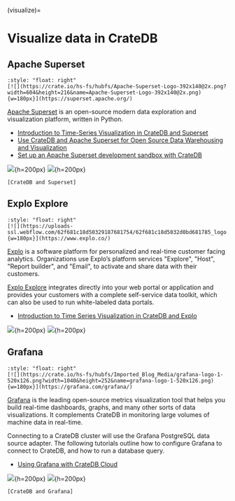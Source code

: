 (visualize)=
# Visualize data in CrateDB


## Apache Superset

```{div}
:style: "float: right"
[![](https://crate.io/hs-fs/hubfs/Apache-Superset-Logo-392x140@2x.png?width=604&height=216&name=Apache-Superset-Logo-392x140@2x.png){w=180px}](https://superset.apache.org/)
```

[Apache Superset] is an open-source modern data exploration and visualization
platform, written in Python.

- [Introduction to Time-Series Visualization in CrateDB and Superset]
- [Use CrateDB and Apache Superset for Open Source Data Warehousing and Visualization]
- [Set up an Apache Superset development sandbox with CrateDB]

![](https://crate.io/hs-fs/hubfs/Screenshot%202021-12-28%20at%2013.33.41.png?width=2826&name=Screenshot%202021-12-28%20at%2013.33.41.png){h=200px}
![](https://superset.apache.org/img/hero-screenshot.jpg){h=200px}

```{seealso}
[CrateDB and Superset]
```


## Explo Explore

```{div}
:style: "float: right"
[![](https://uploads-ssl.webflow.com/62f681c18d50329187681754/62f681c18d5032d0bd681785_logo.svg){w=180px}](https://www.explo.co/)
```

[Explo] is a software platform for personalized and real-time customer facing
analytics. Organizations use Explo’s platform services "Explore", "Host", "Report
builder", and "Email", to activate and share data with their customers.

[Explo Explore] integrates directly into your web portal or application and provides
your customers with a complete self-service data toolkit, which can also be used to
run white-labeled data portals.

- [Introduction to Time Series Visualization in CrateDB and Explo]

![](https://crate.io/hs-fs/hubfs/Screenshot%202023-07-21%20at%2013.17.45.png?width=2948&height=2312&name=Screenshot%202023-07-21%20at%2013.17.45.png){h=200px}
![](https://crate.io/hs-fs/hubfs/Screenshot%202023-07-21%20at%2013.24.01.png?width=2932&height=1716&name=Screenshot%202023-07-21%20at%2013.24.01.png){h=200px}


## Grafana

```{div}
:style: "float: right"
[![](https://crate.io/hs-fs/hubfs/Imported_Blog_Media/grafana-logo-1-520x126.png?width=1040&height=252&name=grafana-logo-1-520x126.png){w=180px}](https://grafana.com/grafana/)
```

[Grafana] is the leading open-source metrics visualization tool that helps you
build real-time dashboards, graphs, and many other sorts of data visualizations.
It complements CrateDB in monitoring large volumes of machine data in real-time.

Connecting to a CrateDB cluster will use the Grafana PostgreSQL data source adapter.
The following tutorials outline how to configure Grafana to connect to CrateDB, and
how to run a database query. 

- [Using Grafana with CrateDB Cloud]

![](https://crate.io/docs/cloud/howtos/en/latest/_images/grafana-connection.png){h=200px}
![](https://crate.io/docs/cloud/howtos/en/latest/_images/grafana-panel1.png){h=200px}

```{seealso}
[CrateDB and Grafana]
```



[Apache Superset]: https://superset.apache.org/
[CrateDB and Grafana]: https://crate.io/integrations/cratedb-and-grafana 
[CrateDB and Superset]: https://crate.io/integrations/cratedb-and-apache-superset 
[Explo]: https://www.explo.co/
[Explo Explore]: https://www.explo.co/products/explore
[Grafana]: https://grafana.com/grafana/
[Introduction to Time Series Visualization in CrateDB and Explo]: https://crate.io/blog/introduction-to-time-series-visualization-in-cratedb-and-explo
[Introduction to Time-Series Visualization in CrateDB and Superset]: https://community.crate.io/t/introduction-to-time-series-visualization-in-cratedb-and-superset/1041
[Set up an Apache Superset development sandbox with CrateDB]: https://community.crate.io/t/set-up-an-apache-superset-development-sandbox-with-cratedb/1163
[Use CrateDB and Apache Superset for Open Source Data Warehousing and Visualization]: https://crate.io/blog/use-cratedb-and-apache-superset-for-open-source-data-warehousing-and-visualization
[Using Grafana with CrateDB Cloud]: inv:cloud-howtos:std:label#visualize-data-with-grafana
